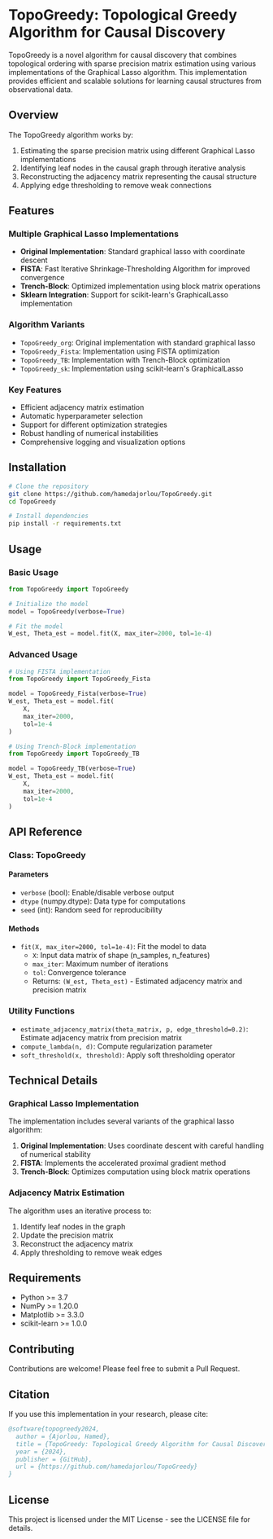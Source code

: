 # TopoGreedy: Topological Greedy Algorithm for Causal Discovery

TopoGreedy is a novel algorithm for causal discovery that combines topological ordering with sparse precision matrix estimation using various implementations of the Graphical Lasso algorithm. This implementation provides efficient and scalable solutions for learning causal structures from observational data.

## Overview

The TopoGreedy algorithm works by:
1. Estimating the sparse precision matrix using different Graphical Lasso implementations
2. Identifying leaf nodes in the causal graph through iterative analysis
3. Reconstructing the adjacency matrix representing the causal structure
4. Applying edge thresholding to remove weak connections

## Features

### Multiple Graphical Lasso Implementations
- **Original Implementation**: Standard graphical lasso with coordinate descent
- **FISTA**: Fast Iterative Shrinkage-Thresholding Algorithm for improved convergence
- **Trench-Block**: Optimized implementation using block matrix operations
- **Sklearn Integration**: Support for scikit-learn's GraphicalLasso implementation

### Algorithm Variants
- `TopoGreedy_org`: Original implementation with standard graphical lasso
- `TopoGreedy_Fista`: Implementation using FISTA optimization
- `TopoGreedy_TB`: Implementation with Trench-Block optimization
- `TopoGreedy_sk`: Implementation using scikit-learn's GraphicalLasso

### Key Features
- Efficient adjacency matrix estimation
- Automatic hyperparameter selection
- Support for different optimization strategies
- Robust handling of numerical instabilities
- Comprehensive logging and visualization options

## Installation

```bash
# Clone the repository
git clone https://github.com/hamedajorlou/TopoGreedy.git
cd TopoGreedy

# Install dependencies
pip install -r requirements.txt
```

## Usage

### Basic Usage

```python
from TopoGreedy import TopoGreedy

# Initialize the model
model = TopoGreedy(verbose=True)

# Fit the model
W_est, Theta_est = model.fit(X, max_iter=2000, tol=1e-4)
```

### Advanced Usage

```python
# Using FISTA implementation
from TopoGreedy import TopoGreedy_Fista

model = TopoGreedy_Fista(verbose=True)
W_est, Theta_est = model.fit(
    X,
    max_iter=2000,
    tol=1e-4
)

# Using Trench-Block implementation
from TopoGreedy import TopoGreedy_TB

model = TopoGreedy_TB(verbose=True)
W_est, Theta_est = model.fit(
    X,
    max_iter=2000,
    tol=1e-4
)
```

## API Reference

### Class: TopoGreedy

#### Parameters
- `verbose` (bool): Enable/disable verbose output
- `dtype` (numpy.dtype): Data type for computations
- `seed` (int): Random seed for reproducibility

#### Methods
- `fit(X, max_iter=2000, tol=1e-4)`: Fit the model to data
  - `X`: Input data matrix of shape (n_samples, n_features)
  - `max_iter`: Maximum number of iterations
  - `tol`: Convergence tolerance
  - Returns: `(W_est, Theta_est)` - Estimated adjacency matrix and precision matrix

### Utility Functions
- `estimate_adjacency_matrix(theta_matrix, p, edge_threshold=0.2)`: Estimate adjacency matrix from precision matrix
- `compute_lambda(n, d)`: Compute regularization parameter
- `soft_threshold(x, threshold)`: Apply soft thresholding operator

## Technical Details

### Graphical Lasso Implementation
The implementation includes several variants of the graphical lasso algorithm:
1. **Original Implementation**: Uses coordinate descent with careful handling of numerical stability
2. **FISTA**: Implements the accelerated proximal gradient method
3. **Trench-Block**: Optimizes computation using block matrix operations

### Adjacency Matrix Estimation
The algorithm uses an iterative process to:
1. Identify leaf nodes in the graph
2. Update the precision matrix
3. Reconstruct the adjacency matrix
4. Apply thresholding to remove weak edges

## Requirements

- Python >= 3.7
- NumPy >= 1.20.0
- Matplotlib >= 3.3.0
- scikit-learn >= 1.0.0

## Contributing

Contributions are welcome! Please feel free to submit a Pull Request.

## Citation

If you use this implementation in your research, please cite:

```bibtex
@software{topogreedy2024,
  author = {Ajorlou, Hamed},
  title = {TopoGreedy: Topological Greedy Algorithm for Causal Discovery},
  year = {2024},
  publisher = {GitHub},
  url = {https://github.com/hamedajorlou/TopoGreedy}
}
```

## License

This project is licensed under the MIT License - see the LICENSE file for details. 